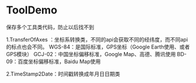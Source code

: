 # ToolDemo
保存多个工具类代码，防止以后找不到

1.TransferOfAxes ：坐标系转换类，不同的api会获取不同的经纬度，而不同api的标点也会不同。
WGS-84：是国际标准，GPS坐标（Google Earth使用、或者GPS模块）
GCJ-02：中国坐标偏移标准，Google Map、高德、腾讯使用
BD-09：百度坐标偏移标准，Baidu Map使用

2.TimeStamp2Date：时间戳转换成年月日日期类
